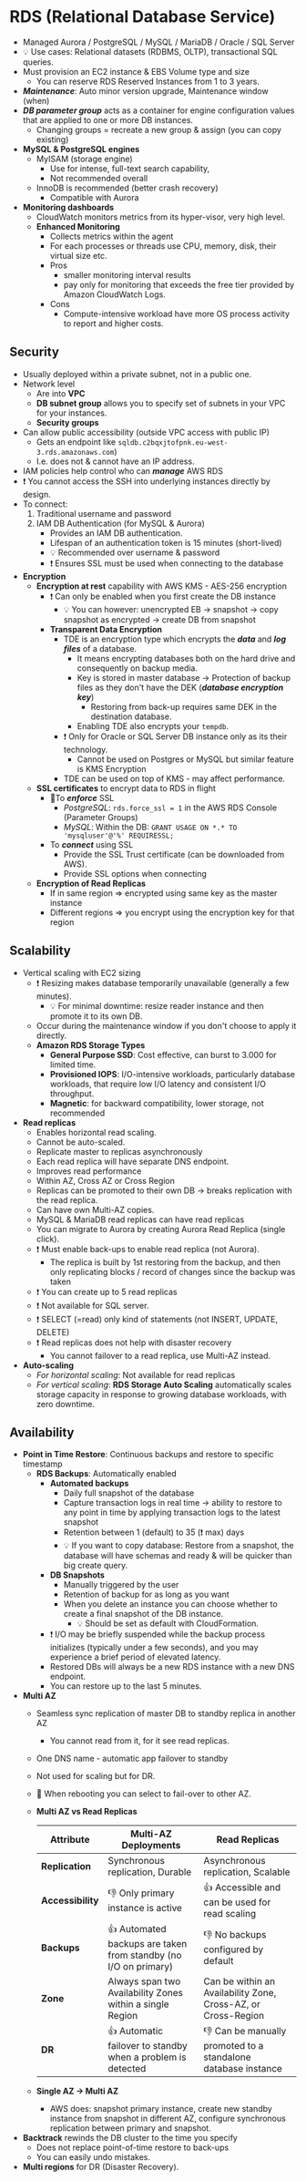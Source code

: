 # RDS (Relational Database Service)

- Managed Aurora / PostgreSQL / MySQL / MariaDB / Oracle / SQL Server
- 💡 Use cases: Relational datasets (RDBMS, OLTP), transactional SQL queries.
- Must provision an EC2 instance & EBS Volume type and size
  - You can reserve RDS Reserved Instances from 1 to 3 years.
- ***Maintenance***: Auto minor version upgrade, Maintenance window (when)
- ***DB parameter group*** acts as a container for engine configuration values that are applied to one or more DB instances.
  - Changing groups = recreate a new group & assign (you can copy existing)
- **MySQL & PostgreSQL engines**
  - MyISAM (storage engine)
    - Use for intense, full-text search capability,
    - Not recommended overall
  - InnoDB is recommended (better crash recovery)
    - Compatible with Aurora
- **Monitoring dashboards**
  - CloudWatch monitors metrics from its hyper-visor, very high level.
  - **Enhanced Monitoring**
    - Collects metrics within the agent
    - For each processes or threads use CPU, memory, disk, their virtual size etc.
    - Pros
      - smaller monitoring interval results
      - pay only for monitoring that exceeds the free tier provided by Amazon CloudWatch Logs.
    - Cons
      - Compute-intensive workload have more OS process activity to report and higher costs.

## Security

- Usually deployed within a private subnet, not in a public one.
- Network level
  - Are into **VPC**
  - **DB subnet group** allows you to specify set of subnets in your VPC for your instances.
  - **Security groups**
- Can allow public accessibility (outside VPC access with public IP)
  - Gets an endpoint like `sqldb.c2bqxjtofpnk.eu-west-3.rds.amazonaws.com`)
  - I.e. does not & cannot have an IP address.
- IAM policies help control who can ***manage*** AWS RDS
- ❗ You cannot access the SSH into underlying instances directly by design.
- To connect:
    1. Traditional username and password
    2. IAM DB Authentication (for MySQL & Aurora)
       - Provides an IAM DB authentication.
       - Lifespan of an authentication token is 15 minutes (short-lived)
       - 💡 Recommended over username & password
       - ❗ Ensures SSL must be used when connecting to the database
- **Encryption**
  - **Encryption at rest** capability with AWS KMS - AES-256 encryption
    - ❗ Can only be enabled when you first create the DB instance
      - 💡 You can however: unencrypted EB -> snapshot -> copy snapshot as encrypted -> create DB from snapshot
    - **Transparent Data Encryption**
      - TDE is an encryption type which encrypts the ***data*** and ***log files*** of a database.
        - It means encrypting databases both on the hard drive and consequently on backup media.
        - Key is stored in master database -> Protection of backup files as they don't have the DEK (***database encryption key***)
          - Restoring from back-up requires same DEK in the destination database.
        - Enabling TDE also encrypts your `tempdb`.
      - ❗ Only for Oracle or SQL Server DB instance only as its their technology.
        - Cannot be used on Postgres or MySQL but similar feature is KMS Encryption
      - TDE can be used on top of KMS - may affect performance.
  - **SSL certificates** to encrypt data to RDS in flight
    - 📝To ***enforce*** SSL
      - *PostgreSQL*: `rds.force_ssl = 1` in the AWS RDS Console (Parameter Groups)
      - *MySQL*: Within the DB: `GRANT USAGE ON *.* TO 'mysqluser'@'%' REQUIRESSL;`
    - To ***connect*** using SSL
      - Provide the SSL Trust certificate (can be downloaded from AWS).
      - Provide SSL options when connecting
  - **Encryption of Read Replicas**
    - If in same region => encrypted using same key as the master instance
    - Different regions => you encrypt using the encryption key for that region

## Scalability

- Vertical scaling with EC2 sizing
  - ❗ Resizing makes database temporarily unavailable (generally a few minutes).
    - 💡 For minimal downtime: resize reader instance and then promote it to its own DB.
  - Occur during the maintenance window if you don't choose to apply it directly.
  - **Amazon RDS Storage Types**
    - **General Purpose SSD**: Cost effective, can burst to 3.000 for limited time.
    - **Provisioned IOPS**: I/O-intensive workloads, particularly database workloads, that require low I/O latency and consistent I/O throughput.
    - **Magnetic**: for backward compatibility, lower storage, not recommended
- **Read replicas**
  - Enables horizontal read scaling.
  - Cannot be auto-scaled.
  - Replicate master to replicas asynchronously
  - Each read replica will have separate DNS endpoint.
  - Improves read performance
  - Within AZ, Cross AZ or Cross Region
  - Replicas can be promoted to their own DB -> breaks replication with the read replica.
  - Can have own Multi-AZ copies.
  - MySQL & MariaDB read replicas can have read replicas
  - You can migrate to Aurora by creating Aurora Read Replica (single click).
  - ❗ Must enable back-ups to enable read replica (not Aurora).
    - The replica is built by 1st restoring from the backup, and then only replicating blocks / record of changes since the backup was taken
  - ❗ You can create up to 5 read replicas
  - ❗ Not available for SQL server.
  - ❗ SELECT (=read) only kind of statements (not INSERT, UPDATE, DELETE)
  - ❗ Read replicas does not help with disaster recovery
    - You cannot failover to a read replica, use Multi-AZ instead.
- **Auto-scaling**
  - *For horizontal scaling*: Not available for read replicas
  - *For vertical scaling*: **RDS Storage Auto Scaling** automatically scales storage capacity in response to growing database workloads, with zero downtime.

## Availability

- **Point in Time Restore**: Continuous backups and restore to specific timestamp
  - **RDS Backups**: Automatically enabled
    - **Automated backups**
      - Daily full snapshot of the database
      - Capture transaction logs in real time -> ability to restore to any point in time by applying transaction logs to the latest snapshot
      - Retention between 1 (default) to 35 (❗ max) days
      - 💡 If you want to copy database: Restore from a snapshot, the database will have schemas and ready & will be quicker than big create query.
    - **DB Snapshots**
      - Manually triggered by the user
      - Retention of backup for as long as you want
      - When you delete an instance you can choose whether to create a final snapshot of the DB instance.
        - 💡 Should be set as default with CloudFormation.
    - ❗ I/O may be briefly suspended while the backup process initializes (typically under a few seconds), and you may experience a brief period of elevated latency.
    - Restored DBs will always be a new RDS instance with a new DNS endpoint.
    - You can restore up to the last 5 minutes.
- **Multi AZ**
  - Seamless sync replication of master DB to standby replica in another AZ
    - You cannot read from it, for it see read replicas.
  - One DNS name - automatic app failover to standby
  - Not used for scaling but for DR.
  - 📝 When rebooting you can select to fail-over to other AZ.
  - **Multi AZ vs Read Replicas**

      | Attribute | Multi-AZ Deployments | Read Replicas |
      | --------- | -------------------- | ------------- |
      | **Replication** | Synchronous replication, Durable | Asynchronous replication, Scalable |
      | **Accessibility** | 👎 Only primary instance is active | 👍 Accessible and can be used for read scaling |
      | **Backups** | 👍 Automated backups are taken from standby (no I/O on primary) | 👎 No backups configured by default |
      | **Zone** | Always span two Availability Zones within a single Region | Can be within an Availability Zone, Cross-AZ, or Cross-Region |
      | **DR** | 👍 Automatic failover to standby when a problem is detected | 👎 Can be manually promoted to a standalone database instance |

  - **Single AZ -> Multi AZ**
    - AWS does: snapshot primary instance, create new standby instance from snapshot in different AZ, configure synchronous replication between primary and snapshot.
- **Backtrack** rewinds the DB cluster to the time you specify
  - Does not replace point-of-time restore to back-ups
  - You can easily undo mistakes.
- **Multi regions** for DR (Disaster Recovery).
